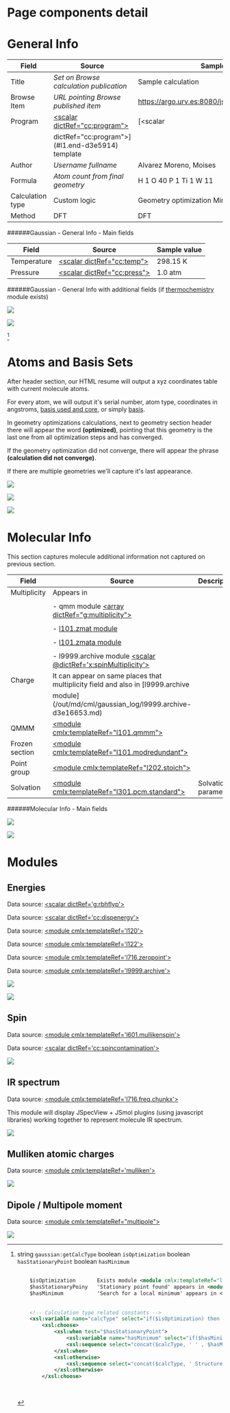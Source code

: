 # Page components detail

# General Info

| Field                                                                                   | Source                                                                                 | Sample value                                                                                                          |
|----|----|----|
| Title                                                                                   | *Set on Browse calculation publication*                                                | Sample calculation                                                                                                    |
| Browse Item                                                                             | *URL pointing Browse published item*                                                   | https://argo.urv.es:8080/jspui/handle/123456789/6                                                                     |
| Program                                                                                 | [&lt;scalar dictRef="cc:program"&gt;](/out/md/cml/gaussian_log/jobcpu-d3e17316.md) | [&lt;scalar                  | Gaussian 09                                                                                                           |
|                                                                                         | dictRef="cc:program"&gt;](#l1.end-d3e5914) template                                    |                                                                                                                       |
| Author                                                                                  | *Username fullname*                                                                    | Alvarez Moreno, Moises                                                                                                |
| Formula                                                                                 | *Atom count from final geometry*                                                       | H 1 O 40 P 1 Ti 1 W 11                                                                                                |
| Calculation type                                                                        | Custom logic                                                                           | Geometry optimization Minimum                                                                                         |
| Method                                                                                  | DFT                                                                                    | DFT                                                                                                                   |

######Gaussian - General Info - Main fields

| Field                                                                                             | Source                                                                                            | Sample value                                                                                      |
|----|----|----|
| Temperature                                                                                       | [&lt;scalar dictRef="cc:temp"&gt;](/out/md/cml/gaussian_log/l716.thermochemistry.temperature-d3e14493.md)                    | 298.15 K                                                                                          |
| Pressure                                                                                          | [&lt;scalar dictRef="cc:press"&gt;](/out/md/cml/gaussian_log/l716.thermochemistry.temperature-d3e14493.md)                   | 1.0 atm                                                                                           |

######Gaussian - General Info with additional fields (if [thermochemistry](/out/md/cml/gaussian_log/l716.thermochemistry-d3e14484.md) module exists)

![](/imgs/GAUSSIAN_header.png)

![](/imgs/GAUSSIAN_header2.png)

[^1]

# Atoms and Basis Sets

After header section, our HTML resume will output a xyz coordinates table with current molecule atoms.

For every atom, we will output it's serial number, atom type, coordinates in angstroms, [basis used and core](#l301.basis2-d3e11822), or simply [basis](/out/md/cml/gaussian_log/l301.basis-d3e11534.md).

In geometry optimizations calculations, next to geometry section header there will appear the word **(optimized)**, pointing that this geometry is the last one from all optimization steps and has converged.

If the geometry optimization did not converge, there will appear the phrase **(calculation did not converge)**.

If there are multiple geometries we'll capture it's last appearance.

![](/imgs/GAUSSIAN_geometry.png)

![](/imgs/GAUSSIAN_geometry2.png)

![](/imgs/GAUSSIAN_geometry3.png)

# Molecular Info

This section captures molecule additional information not captured on previous section.

| Field                                                                                             | Source                                                                                            | Description                                                                                       |
|----|----|----|
| Multiplicity                                                                                      | Appears in                                                                                        |                                                                                                   |
|                                                                                                   |                                                                                                   |                                                                                                   |
|                                                                                                   | -   qmm module [&lt;array dictRef="g:multiplicity"&gt;](/out/md/cml/gaussian_log/l101.qmmm-d3e6273.md)                       |                                                                                                   |
|                                                                                                   |                                                                                                   |                                                                                                   |
|                                                                                                   | -   [l101.zmat module](/out/md/cml/gaussian_log/l101.zmat-d3e6746.md)                                                        |                                                                                                   |
|                                                                                                   |                                                                                                   |                                                                                                   |
|                                                                                                   | -   [l101.zmata module](/out/md/cml/gaussian_log/l101.zmata-d3e6828.md)                                                      |                                                                                                   |
|                                                                                                   |                                                                                                   |                                                                                                   |
|                                                                                                   | -   l9999.archive module [&lt;scalar @dictRef='x:spinMultiplicity'&gt;](/out/md/cml/gaussian_log/l9999.archive-d3e16653.md)  |                                                                                                   |
| Charge                                                                                            | It can appear on same places that multiplicity field and also in [l9999.archive                   |                                                                                                   |
|                                                                                                   | module](/out/md/cml/gaussian_log/l9999.archive-d3e16653.md)                                                                  |                                                                                                   |
| QMMM                                                                                              | [&lt;module cmlx:templateRef="l101.qmmm"&gt;](/out/md/cml/gaussian_log/l101.qmmm-d3e6273.md)                                 |                                                                                                   |
| Frozen section                                                                                    | [&lt;module cmlx:templateRef="l101.modredundant"&gt;](/out/md/cml/gaussian_log/l101.modredundant-d3e7209.md)                 |                                                                                                   |
| Point group                                                                                       | [&lt;module cmlx:templateRef="l202.stoich"&gt;](/out/md/cml/gaussian_log/l202.stoich-d3e11440.md)                            |                                                                                                   |
| Solvation                                                                                         | [&lt;module cmlx:templateRef="l301.pcm.standard"&gt;](/out/md/cml/gaussian_log/l301.pcm.standard-d3e12584.md)                | Solvation parameters                                                                              |

######Molecular Info - Main fields

![](/imgs/GAUSSIAN_molecularinfo.png)

![](/imgs/GAUSSIAN_molecularinfo2.png)

# Modules

## Energies

Data source: [&lt;scalar dictRef='g:rbhflyp'&gt;](/out/md/cml/gaussian_log/l502.footer-d3e13354.md)

Data source: [&lt;scalar dictRef='cc:dispenergy'&gt;](/out/md/cml/gaussian_log/l502.pcm-d3e13493.md)

Data source: [&lt;module cmlx:templateRef='l120'&gt;](/out/md/cml/gaussian_log/l120-d3e11177.md)

Data source: [&lt;module cmlx:templateRef='l122'&gt;](/out/md/cml/gaussian_log/l122-d3e16437.md)

Data source: [&lt;module cmlx:templateRef='l716.zeropoint'&gt;](/out/md/cml/gaussian_log/l716.zeropoint-d3e14198.md)

Data source: [&lt;module cmlx:templateRef='l9999.archive'&gt;](/out/md/cml/gaussian_log/l9999.archive-d3e16653.md)

![](/imgs/GAUSSIAN_module_energies.png)

![](/imgs/GAUSSIAN_module_energies1.png)

## Spin

Data source: [&lt;module cmlx:templateRef='l601.mullikenspin'&gt;](/out/md/cml/gaussian_log/l601.mullikenspin-d3e9214.md)

Data source: [&lt;scalar dictRef='cc:spincontamination'&gt;](/out/md/cml/gaussian_log/l502.footer2-d3e13533.md)

![](/imgs/GAUSSIAN_module_l601_mullikenspin.png)

## IR spectrum

Data source: [&lt;module cmlx:templateRef='l716.freq.chunkx'&gt;](/out/md/cml/gaussian_log/l716.freq.chunkx-d3e13865.md)

This module will display JSpecView + JSmol plugins (using javascript libraries) working together to represent molecule IR spectrum.

![](/imgs/GAUSSIAN_module_frequencies.png)

## Mulliken atomic charges

Data source: [&lt;module cmlx:templateRef='mulliken'&gt;](/out/md/cml/gaussian_log/mulliken-d3e9175.md)

![](/imgs/GAUSSIAN_module_mulliken.png)

## Dipole / Multipole moment

Data source: [&lt;module cmlx:templateRef="multipole"&gt;](/out/md/cml/gaussian_log/multipole-d3e9341.md)

![](/imgs/GAUSSIAN_module_dipole_moment.png)

[^1]: string `gaussian:getCalcType` boolean `isOptimization` boolean `hasStationaryPoint` boolean `hasMinimum`

    ```xml
                                    
        $isOptimization       Exists module <module cmlx:templateRef="l103" > ?
        $hasStationaryPoiny   'Stationary point found' appears in <module cmlx:templateRef="l103.optimizedparam" > ?
        $hasMinimum           'Search for a local minimum' appears in <module cmlx:templateRef="l103.localminsaddle" > ?                               
                   
        
        <!-- Calculation type related constants -->
        <xsl:variable name="calcType" select="if($isOptimization) then 'Geometry optimization' else 'Single point'"/>       
            <xsl:choose>
                <xsl:when test="$hasStationaryPoint">
                    <xsl:variable name="hasMinimum" select="if($hasMinimum) then ' Minimum' else ' TS'"/>
                    <xsl:sequence select="concat($calcType, ' ' , $hasMinimum)"/>
                </xsl:when>
                <xsl:otherwise>
                    <xsl:sequence select="concat($calcType, ' Structure')"/>
                </xsl:otherwise>
            </xsl:choose>                          
         
                            
    ```

